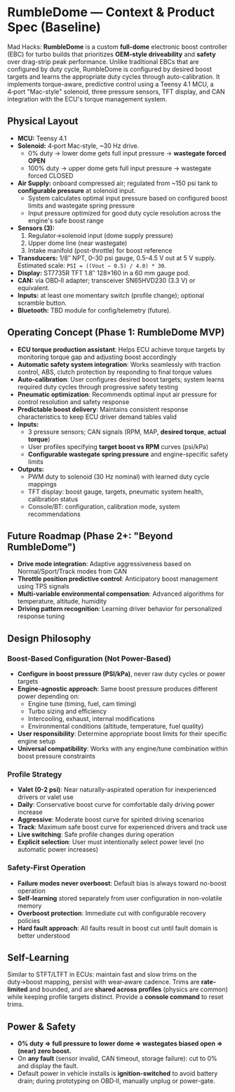 # RumbleDome — Context & Product Spec (Baseline)

Mad Hacks: **RumbleDome** is a custom **full-dome** electronic boost controller (EBC) for turbo builds that prioritizes
**OEM-style driveability** and **safety** over drag-strip peak performance. Unlike traditional EBCs that are configured
by duty cycle, RumbleDome is configured by desired boost targets and learns the appropriate duty cycles through
auto-calibration. It implements torque-aware, predictive control using a Teensy 4.1 MCU, a 4‑port "Mac-style" solenoid,
three pressure sensors, TFT display, and CAN integration with the ECU's torque management system.

## Physical Layout

- **MCU:** Teensy 4.1
- **Solenoid:** 4‑port Mac‑style, ~30 Hz drive.  
  - 0% duty → lower dome gets full input pressure → **wastegate forced OPEN**  
  - 100% duty → upper dome gets full input pressure → wastegate forced CLOSED
- **Air Supply:** onboard compressed air; regulated from ~150 psi tank to **configurable pressure** at solenoid input.
  - System calculates optimal input pressure based on configured boost limits and wastegate spring pressure
  - Input pressure optimized for good duty cycle resolution across the engine's safe boost range
- **Sensors (3):**
  1) Regulator→solenoid input (dome supply pressure)  
  2) Upper dome line (near wastegate)  
  3) Intake manifold (post-throttle) for boost reference
- **Transducers:** 1/8″ NPT, 0–30 psi gauge, 0.5–4.5 V out at 5 V supply.  
  Estimated scale: `PSI = ((Vout − 0.5) / 4.0) * 30`.
- **Display:** ST7735R TFT 1.8″ 128×160 in a 60 mm gauge pod.
- **CAN:** via OBD‑II adapter; transceiver SN65HVD230 (3.3 V) or equivalent.
- **Inputs:** at least one momentary switch (profile change); optional scramble button.
- **Bluetooth:** TBD module for config/telemetry (future).

## Operating Concept (Phase 1: RumbleDome MVP)

- **ECU torque production assistant**: Helps ECU achieve torque targets by monitoring torque gap and adjusting boost accordingly
- **Automatic safety system integration**: Works seamlessly with traction control, ABS, clutch protection by responding to final torque values
- **Auto-calibration**: User configures desired boost targets; system learns required duty cycles through progressive safety testing
- **Pneumatic optimization**: Recommends optimal input air pressure for control resolution and safety response
- **Predictable boost delivery**: Maintains consistent response characteristics to keep ECU driver demand tables valid
- **Inputs:**
  - 3 pressure sensors; CAN signals (RPM, MAP, **desired torque**, **actual torque**)
  - User profiles specifying **target boost vs RPM** curves (psi/kPa)
  - **Configurable wastegate spring pressure** and engine-specific safety limits
- **Outputs:**
  - PWM duty to solenoid (30 Hz nominal) with learned duty cycle mappings
  - TFT display: boost gauge, targets, pneumatic system health, calibration status
  - Console/BT: configuration, calibration mode, system recommendations

## Future Roadmap (Phase 2+: "Beyond RumbleDome")
- **Drive mode integration**: Adaptive aggressiveness based on Normal/Sport/Track modes from CAN
- **Throttle position predictive control**: Anticipatory boost management using TPS signals
- **Multi-variable environmental compensation**: Advanced algorithms for temperature, altitude, humidity
- **Driving pattern recognition**: Learning driver behavior for personalized response tuning

## Design Philosophy

### Boost-Based Configuration (Not Power-Based)
- **Configure in boost pressure (PSI/kPa)**, never raw duty cycles or power targets
- **Engine-agnostic approach**: Same boost pressure produces different power depending on:
  - Engine tune (timing, fuel, cam timing)
  - Turbo sizing and efficiency
  - Intercooling, exhaust, internal modifications
  - Environmental conditions (altitude, temperature, fuel quality)
- **User responsibility**: Determine appropriate boost limits for their specific engine setup
- **Universal compatibility**: Works with any engine/tune combination within boost pressure constraints

### Profile Strategy  
- **Valet (0-2 psi)**: Near naturally-aspirated operation for inexperienced drivers or valet use
- **Daily**: Conservative boost curve for comfortable daily driving power increase
- **Aggressive**: Moderate boost curve for spirited driving scenarios  
- **Track**: Maximum safe boost curve for experienced drivers and track use
- **Live switching**: Safe profile changes during operation
- **Explicit selection**: User must intentionally select power level (no automatic power increases)

### Safety-First Operation
- **Failure modes never overboost**: Default bias is always toward no-boost operation
- **Self-learning** stored separately from user configuration in non-volatile memory
- **Overboost protection**: Immediate cut with configurable recovery policies
- **Hard fault approach**: All faults result in boost cut until fault domain is better understood

## Self-Learning

Similar to STFT/LTFT in ECUs: maintain fast and slow trims on the duty→boost mapping, persist with wear‑aware cadence.
Trims are **rate-limited** and bounded, and are **shared across profiles** (physics are common) while keeping profile targets distinct.
Provide a **console command** to reset trims.

## Power & Safety

- **0% duty ⇒ full pressure to lower dome ⇒ wastegates biased open ⇒ (near) zero boost.**  
- On **any fault** (sensor invalid, CAN timeout, storage failure): cut to 0% and display the fault.
- Default power in vehicle installs is **ignition-switched** to avoid battery drain; during prototyping on OBD‑II, manually unplug or power-gate.
